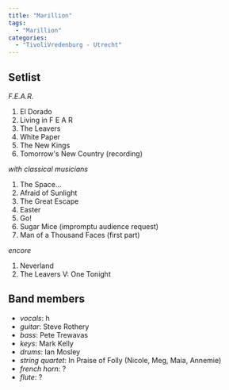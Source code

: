 ```yaml
---
title: "Marillion"
tags:
  - "Marillion"
categories:
  - "TivoliVredenburg - Utrecht"
---
```

Setlist
-------
_F.E.A.R._

1. El Dorado
1. Living in F E A R
1. The Leavers
1. White Paper
1. The New Kings
1. Tomorrow's New Country (recording)

_with classical musicians_

1. The Space...
1. Afraid of Sunlight
1. The Great Escape
1. Easter
1. Go!
1. Sugar Mice (impromptu audience request)
1. Man of a Thousand Faces (first part)

_encore_

1. Neverland
1. The Leavers V: One Tonight

Band members
------------
* _vocals_: h
* _guitar_: Steve Rothery
* _bass_: Pete Trewavas
* _keys_: Mark Kelly
* _drums_: Ian Mosley
* _string quartet_: In Praise of Folly (Nicole, Meg, Maia, Annemie) 
* _french horn_: ?
* _flute_: ?

